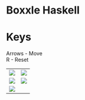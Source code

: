 Boxxle Haskell 
=============================

Keys
=======
Arrows - Move<br/>
R - Reset

<table>
<tr>
	<td><img src="https://raw.github.com/kennycason/haskell_boxxle/master/img/screenshots/boxxle01.png"/></td>
	<td><img src="https://raw.github.com/kennycason/haskell_boxxle/master/img/screenshots/boxxle02.png"/></td>
</tr>
<tr>
	<td><img src="https://raw.github.com/kennycason/haskell_boxxle/master/img/screenshots/boxxle03.png"/></td>
	<td><img src="https://raw.github.com/kennycason/haskell_boxxle/master/img/screenshots/boxxle04.png"/></td>
</tr>
<tr>
	<td><img src="https://raw.github.com/kennycason/haskell_boxxle/master/img/screenshots/boxxle05.png"/></td>
	<td></td>
</tr>

